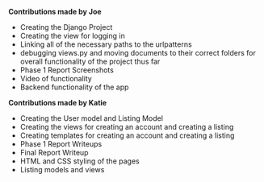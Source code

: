 <b>Contributions made by Joe</b>
- Creating the Django Project
- Creating the view for logging in
- Linking all of the necessary paths to the urlpatterns
- debugging views.py and moving documents to their correct folders for overall functionality of the project thus far
- Phase 1 Report Screenshots
- Video of functionality
- Backend functionality of the app

<b>Contributions made by Katie</b>
- Creating the User model and Listing Model
- Creating the views for creating an account and creating a listing
- Creating templates for creating an account and creating a listing
- Phase 1 Report Writeups
- Final Report Writeup
- HTML and CSS styling of the pages
- Listing models and views
